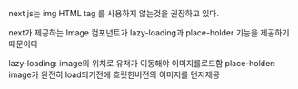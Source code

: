 
next js는 img HTML tag 를 사용하지 않는것을 권장하고 있다.

next가 제공하는 Image 컴포넌트가 lazy-loading과 place-holder 기능을 제공하기 때문이다


lazy-loading: image의 위치로 유저가 이동해야 이미지를로드함
place-holder: image가 완전히 load되기전에 흐릿한버전의 이미지를 먼저제공